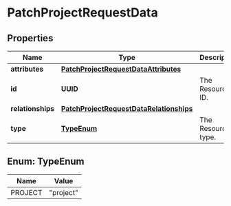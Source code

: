 

# PatchProjectRequestData


## Properties

| Name | Type | Description | Notes |
|------------ | ------------- | ------------- | -------------|
|**attributes** | [**PatchProjectRequestDataAttributes**](PatchProjectRequestDataAttributes.md) |  |  |
|**id** | **UUID** | The Resource ID. |  |
|**relationships** | [**PatchProjectRequestDataRelationships**](PatchProjectRequestDataRelationships.md) |  |  |
|**type** | [**TypeEnum**](#TypeEnum) | The Resource type. |  |



## Enum: TypeEnum

| Name | Value |
|---- | -----|
| PROJECT | &quot;project&quot; |



